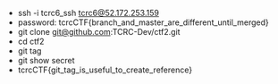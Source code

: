 - ssh -i tcrc6\_ssh tcrc6@52.172.253.159
- password: tcrcCTF{branch\_and\_master\_are\_different\_until\_merged}
- git clone git@github.com:TCRC-Dev/ctf2.git
- cd ctf2
- git tag 
- git show secret 
- tcrcCTF{git\_tag\_is\_useful\_to\_create\_reference}

